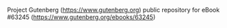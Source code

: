 Project Gutenberg (https://www.gutenberg.org) public repository for eBook #63245 (https://www.gutenberg.org/ebooks/63245)
